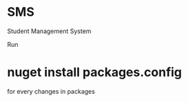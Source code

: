 # SMS
Student Management System

Run 
# nuget install packages.config 
for every changes in packages
